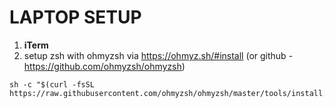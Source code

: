 # LAPTOP SETUP

1. **iTerm**
  1. setup zsh with ohmyzsh via https://ohmyz.sh/#install (or github -
  https://github.com/ohmyzsh/ohmyzsh)
  ```
  sh -c "$(curl -fsSL https://raw.githubusercontent.com/ohmyzsh/ohmyzsh/master/tools/install.sh)"
  ```
